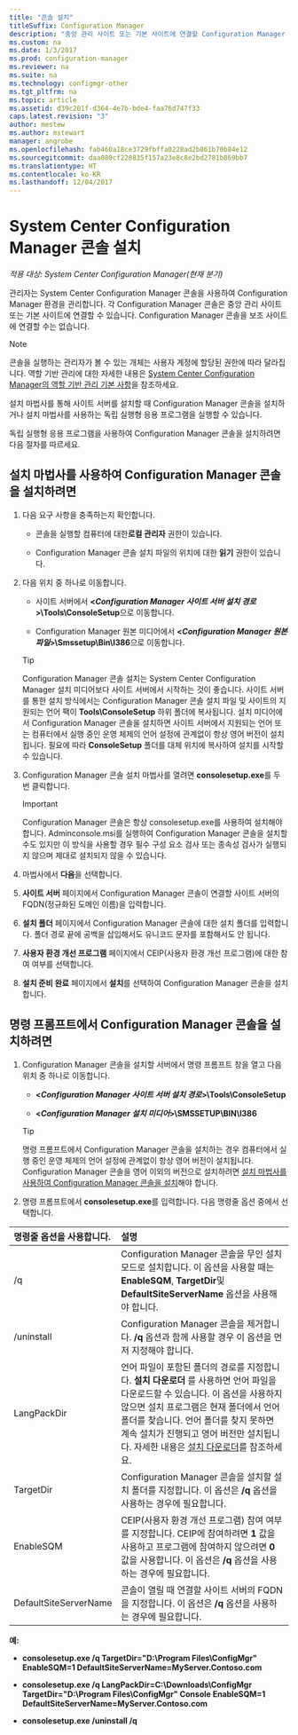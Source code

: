 ```yaml
---
title: "콘솔 설치"
titleSuffix: Configuration Manager
description: "중앙 관리 사이트 또는 기본 사이트에 연결할 Configuration Manager 콘솔을 설치하는 방법을 알아봅니다."
ms.custom: na
ms.date: 1/3/2017
ms.prod: configuration-manager
ms.reviewer: na
ms.suite: na
ms.technology: configmgr-other
ms.tgt_pltfrm: na
ms.topic: article
ms.assetid: d39c201f-d364-4e7b-bde4-faa76d747f33
caps.latest.revision: "3"
author: mestew
ms.author: mstewart
manager: angrobe
ms.openlocfilehash: fab460a18ce3729fbffa0228ad2b861b70b84e12
ms.sourcegitcommit: daa080cf220835f157a23e8c8e2bd2781b869bb7
ms.translationtype: HT
ms.contentlocale: ko-KR
ms.lasthandoff: 12/04/2017
---
```

# <a name="install-the-system-center-configuration-manager-console"></a>System Center Configuration Manager 콘솔 설치

*적용 대상: System Center Configuration Manager(현재 분기)*

관리자는 System Center Configuration Manager 콘솔을 사용하여 Configuration Manager 환경을 관리합니다. 각 Configuration Manager 콘솔은 중앙 관리 사이트 또는 기본 사이트에 연결할 수 있습니다. Configuration Manager 콘솔을 보조 사이트에 연결할 수는 없습니다.

> [!NOTE]  
>  콘솔을 실행하는 관리자가 볼 수 있는 개체는 사용자 계정에 할당된 권한에 따라 달라집니다. 역할 기반 관리에 대한 자세한 내용은 [System Center Configuration Manager의 역할 기반 관리 기본 사항](../../../../core/understand/fundamentals-of-role-based-administration.md)을 참조하세요.  

 설치 마법사를 통해 사이트 서버를 설치할 때 Configuration Manager 콘솔을 설치하거나 설치 마법사를 사용하는 독립 실행형 응용 프로그램을 실행할 수 있습니다.  

 독립 실행형 응용 프로그램을 사용하여 Configuration Manager 콘솔을 설치하려면 다음 절차를 따르세요.  

## <a name="to-install-the-configuration-manager-console-by-using-the-setup-wizard"></a>설치 마법사를 사용하여 Configuration Manager 콘솔을 설치하려면  

1.  다음 요구 사항을 충족하는지 확인합니다.  

    -  콘솔을 실행할 컴퓨터에 대한**로컬 관리자** 권한이 있습니다.  

    -   Configuration Manager 콘솔 설치 파일의 위치에 대한 **읽기** 권한이 있습니다.  

2.  다음 위치 중 하나로 이동합니다.  

    -   사이트 서버에서 **<*Configuration Manager 사이트 서버 설치 경로*>\Tools\ConsoleSetup**으로 이동합니다.  

    -   Configuration Manager 원본 미디어에서 **<*Configuration Manager 원본 파일*>\Smssetup\Bin\I386**으로 이동합니다.  

    > [!TIP]  
    >  Configuration Manager 콘솔 설치는 System Center Configuration Manager 설치 미디어보다 사이트 서버에서 시작하는 것이 좋습니다. 사이트 서버를 통한 설치 방식에서는 Configuration Manager 콘솔 설치 파일 및 사이트의 지원되는 언어 팩이 **Tools\ConsoleSetup** 하위 폴더에 복사됩니다. 설치 미디어에서 Configuration Manager 콘솔을 설치하면 사이트 서버에서 지원되는 언어 또는 컴퓨터에서 실행 중인 운영 체제의 언어 설정에 관계없이 항상 영어 버전이 설치됩니다. 필요에 따라 **ConsoleSetup** 폴더를 대체 위치에 복사하여 설치를 시작할 수 있습니다.

3.  Configuration Manager 콘솔 설치 마법사를 열려면 **consolesetup.exe**를 두 번 클릭합니다.  

    > [!IMPORTANT]  
    >  Configuration Manager 콘솔은 항상 consolesetup.exe를 사용하여 설치해야 합니다. Adminconsole.msi를 실행하여 Configuration Manager 콘솔을 설치할 수도 있지만 이 방식을 사용할 경우 필수 구성 요소 검사 또는 종속성 검사가 실행되지 않으며 제대로 설치되지 않을 수 있습니다.  

4.  마법사에서 **다음**을 선택합니다.  

5.  **사이트 서버** 페이지에서 Configuration Manager 콘솔이 연결할 사이트 서버의 FQDN(정규화된 도메인 이름)을 입력합니다.  

6.  **설치 폴더** 페이지에서 Configuration Manager 콘솔에 대한 설치 폴더를 입력합니다. 폴더 경로 끝에 공백을 삽입해서도 유니코드 문자를 포함해서도 안 됩니다.  

7.  **사용자 환경 개선 프로그램** 페이지에서 CEIP(사용자 환경 개선 프로그램)에 대한 참여 여부를 선택합니다.  

8.  **설치 준비 완료** 페이지에서 **설치**를 선택하여 Configuration Manager 콘솔을 설치합니다.  

## <a name="to-install-the-configuration-manager-console-from-a-command-prompt"></a>명령 프롬프트에서 Configuration Manager 콘솔을 설치하려면  

1.  Configuration Manager 콘솔을 설치할 서버에서 명령 프롬프트 창을 열고 다음 위치 중 하나로 이동합니다.  

    -   **<*Configuration Manager 사이트 서버 설치 경로*>\Tools\ConsoleSetup**  

    -   **<*Configuration Manager 설치 미디어*>\SMSSETUP\BIN\I386**  

    > [!TIP]  
    >  명령 프롬프트에서 Configuration Manager 콘솔을 설치하는 경우 컴퓨터에서 실행 중인 운영 체제의 언어 설정에 관계없이 항상 영어 버전이 설치됩니다. Configuration Manager 콘솔을 영어 이외의 버전으로 설치하려면 [설치 마법사를 사용하여 Configuration Manager 콘솔을 설치](#to-install-the-configuration-manager-console-by-using-the-setup-wizard)해야 합니다.  

2.  명령 프롬프트에서 **consolesetup.exe**를 입력합니다. 다음 명령줄 옵션 중에서 선택합니다.  

|  명령줄 옵션을 사용합니다.     | 설명     |
  | :------------- | :------------- |
  |/q|Configuration Manager 콘솔을 무인 설치 모드로 설치합니다. 이 옵션을 사용할 때는 **EnableSQM**, **TargetDir**및 **DefaultSiteServerName** 옵션을 사용해야 합니다.|  
  |/uninstall|Configuration Manager 콘솔을 제거합니다. **/q** 옵션과 함께 사용할 경우 이 옵션을 먼저 지정해야 합니다.|  
  |LangPackDir|언어 파일이 포함된 폴더의 경로를 지정합니다. **설치 다운로더** 를 사용하면 언어 파일을 다운로드할 수 있습니다. 이 옵션을 사용하지 않으면 설치 프로그램은 현재 폴더에서 언어 폴더를 찾습니다. 언어 폴더를 찾지 못하면 계속 설치가 진행되고 영어 버전만 설치됩니다. 자세한 내용은 [설치 다운로더](setup-downloader.md)를 참조하세요.|  
  |TargetDir|Configuration Manager 콘솔을 설치할 설치 폴더를 지정합니다. 이 옵션은 **/q** 옵션을 사용하는 경우에 필요합니다.|  
  |EnableSQM|CEIP(사용자 환경 개선 프로그램) 참여 여부를 지정합니다. CEIP에 참여하려면 **1** 값을 사용하고 프로그램에 참여하지 않으려면 **0** 값을 사용합니다. 이 옵션은 **/q** 옵션을 사용하는 경우에 필요합니다.|  
  |DefaultSiteServerName|콘솔이 열릴 때 연결할 사이트 서버의 FQDN을 지정합니다. 이 옵션은 **/q** 옵션을 사용하는 경우에 필요합니다.|  


  **예:**

  -  **consolesetup.exe /q TargetDir="D:\Program Files\ConfigMgr" EnableSQM=1 DefaultSiteServerName=MyServer.Contoso.com**  

  -  **consolesetup.exe /q LangPackDir=C:\Downloads\ConfigMgr TargetDir="D:\Program Files\ConfigMgr" Console EnableSQM=1 DefaultSiteServerName=MyServer.Contoso.com**  

  -  **consolesetup.exe /uninstall /q**  
